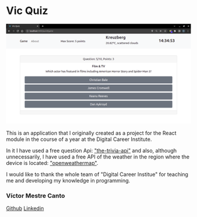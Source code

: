 # Vic Quiz

<img src="./src/components/images/Screenshot from 2022-05-25 14-34-54.png" alt="app image" >

This is an application that I originally created as a project for the React module in the course of a year at the Digital Career Institute.

In it I have used a free question Api: <a href="https://the-trivia-api.com" >"the-trivia-api"</a> and also, although unnecessarily, I have used a free API of the weather in the region where the device is located: <a href="https://openweathermap.org/api">"openweathermap"</a>.

I would like to thank the whole team of "Digital Career Institue" for teaching me and developing my knowledge in programming.

### Víctor Mestre Canto

<a href="https://github.com/Vicmescan" target="_blank" rel="noreferrer" > Github</a>
<a href="https://www.linkedin.com/in/v%C3%ADctor-mestre-canto-b68a58230/" target="_blank" rel="noreferrer" >Linkedin</a>
